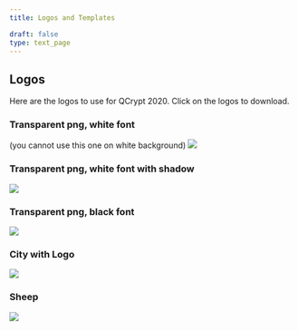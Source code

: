```yaml
---
title: Logos and Templates

draft: false
type: text_page
---
```


## Logos
Here are the logos to use for QCrypt 2020. Click on the logos to download.

### Transparent png, white font
(you cannot use this one on white background)
<a href="/images/logos/QCr_Logo.png" download>
  <img id="dark_bg" src="/images/logos/QCr_Logo.png"/>
</a>

### Transparent png, white font with shadow
<a href="/images/logos/QCr_Logo_shadow.png" download>
  <img id="dark_bg" src="/images/logos/QCr_Logo_shadow.png"/>
</a>

### Transparent png, black font
<a href="/images/logos/QCr_Logo_black.png" download>
  <img id="dark_bg" src="/images/logos/QCr_Logo_black.png"/>
</a>

### City with Logo
<a href="/images/logos/QCrypt_withlogo.png" download>
  <img id="dark_bg" src="/images/logos/QCrypt_withlogo.png"/>
</a>

### Sheep
<a href="/images/logos/sheep.png" download>
  <img id="dark_bg" src="/images/logos/sheep.png"/>
</a>
